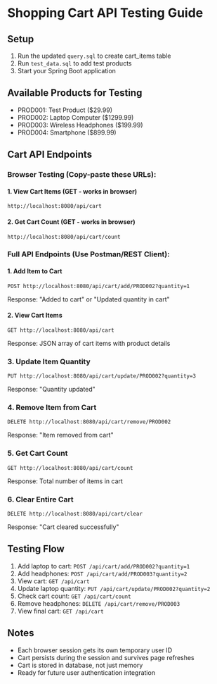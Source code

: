 # Shopping Cart API Testing Guide

## Setup
1. Run the updated `query.sql` to create cart_items table
2. Run `test_data.sql` to add test products
3. Start your Spring Boot application

## Available Products for Testing
- PROD001: Test Product ($29.99)
- PROD002: Laptop Computer ($1299.99)  
- PROD003: Wireless Headphones ($199.99)
- PROD004: Smartphone ($899.99)

## Cart API Endpoints

### Browser Testing (Copy-paste these URLs):

#### 1. View Cart Items (GET - works in browser)
```
http://localhost:8080/api/cart
```

#### 2. Get Cart Count (GET - works in browser)  
```
http://localhost:8080/api/cart/count
```

### Full API Endpoints (Use Postman/REST Client):

#### 1. Add Item to Cart
```
POST http://localhost:8080/api/cart/add/PROD002?quantity=1
```
Response: "Added to cart" or "Updated quantity in cart"

#### 2. View Cart Items
```
GET http://localhost:8080/api/cart
```
Response: JSON array of cart items with product details

### 3. Update Item Quantity
```
PUT http://localhost:8080/api/cart/update/PROD002?quantity=3
```
Response: "Quantity updated"

### 4. Remove Item from Cart
```
DELETE http://localhost:8080/api/cart/remove/PROD002
```
Response: "Item removed from cart"

### 5. Get Cart Count
```
GET http://localhost:8080/api/cart/count
```
Response: Total number of items in cart

### 6. Clear Entire Cart
```
DELETE http://localhost:8080/api/cart/clear
```
Response: "Cart cleared successfully"

## Testing Flow
1. Add laptop to cart: `POST /api/cart/add/PROD002?quantity=1`
2. Add headphones: `POST /api/cart/add/PROD003?quantity=2`
3. View cart: `GET /api/cart`
4. Update laptop quantity: `PUT /api/cart/update/PROD002?quantity=2`
5. Check cart count: `GET /api/cart/count`
6. Remove headphones: `DELETE /api/cart/remove/PROD003`
7. View final cart: `GET /api/cart`

## Notes
- Each browser session gets its own temporary user ID
- Cart persists during the session and survives page refreshes
- Cart is stored in database, not just memory
- Ready for future user authentication integration